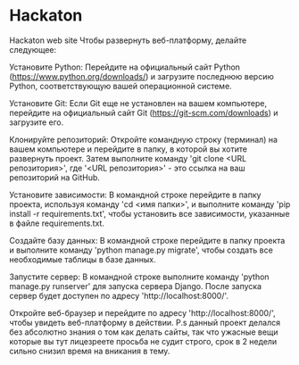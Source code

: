 # Hackaton
 Hackaton web site
Чтобы развернуть веб-платформу, делайте следующее:

Установите Python: Перейдите на официальный сайт Python 
(https://www.python.org/downloads/) и загрузите последнюю версию Python, 
соответствующую вашей операционной системе.

Установите Git: 
Если Git еще не установлен на вашем компьютере, 
перейдите на официальный сайт Git (https://git-scm.com/downloads) и загрузите его.

Клонируйте репозиторий: 
Откройте командную строку (терминал) на вашем компьютере и перейдите в папку, в которой вы хотите развернуть проект. 
Затем выполните команду 'git clone <URL репозитория>', где '<URL репозитория>' - это ссылка на ваш репозиторий на GitHub.

Установите зависимости: 
В командной строке перейдите в папку проекта, 
используя команду 'cd <имя папки>', и выполните команду 'pip install -r requirements.txt', 
чтобы установить все зависимости, указанные в файле requirements.txt.

Создайте базу данных: 
В командной строке перейдите в папку проекта и выполните команду 'python manage.py migrate',
чтобы создать все необходимые таблицы в базе данных.

Запустите сервер: 
В командной строке выполните команду 'python manage.py runserver' для запуска сервера Django. 
После запуска сервер будет доступен по адресу 'http://localhost:8000/'.

Откройте веб-браузер и перейдите по адресу 'http://localhost:8000/', чтобы увидеть веб-платформу в действии.
P.s данный проект делался без абсолютно знания о том как делать сайты, так что ужасные вещи которые вы тут лицезреете просьба не судит  строго, срок в 2 недели сильно снизил время на вникания в тему. 
